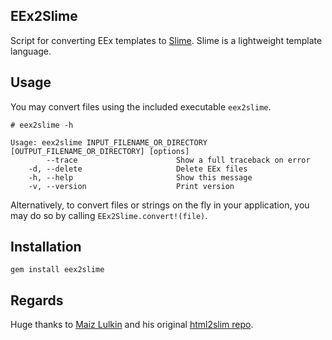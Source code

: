 ## EEx2Slime

Script for converting EEx templates to [Slime](http://slime-lang.com). Slime is a lightweight template language.

## Usage

You may convert files using the included executable `eex2slime`.

    # eex2slime -h

    Usage: eex2slime INPUT_FILENAME_OR_DIRECTORY [OUTPUT_FILENAME_OR_DIRECTORY] [options]
            --trace                      Show a full traceback on error
        -d, --delete                     Delete EEx files
        -h, --help                       Show this message
        -v, --version                    Print version

Alternatively, to convert files or strings on the fly in your application, you may do so by calling `EEx2Slime.convert!(file)`.

## Installation

    gem install eex2slime

## Regards

Huge thanks to [Maiz Lulkin](https://github.com/joaomilho) and his original [html2slim repo](https://github.com/slim-template/html2slim).
